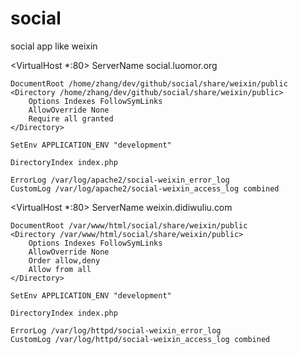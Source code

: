 social
======

social app like weixin

<VirtualHost *:80>
    ServerName social.luomor.org

    DocumentRoot /home/zhang/dev/github/social/share/weixin/public
    <Directory /home/zhang/dev/github/social/share/weixin/public>
        Options Indexes FollowSymLinks
        AllowOverride None
        Require all granted
    </Directory>

    SetEnv APPLICATION_ENV "development"

    DirectoryIndex index.php

    ErrorLog /var/log/apache2/social-weixin_error_log
    CustomLog /var/log/apache2/social-weixin_access_log combined
</VirtualHost>

<VirtualHost *:80>
    ServerName weixin.didiwuliu.com

    DocumentRoot /var/www/html/social/share/weixin/public
    <Directory /var/www/html/social/share/weixin/public>
        Options Indexes FollowSymLinks
        AllowOverride None
        Order allow,deny
        Allow from all
    </Directory>

    SetEnv APPLICATION_ENV "development"

    DirectoryIndex index.php

    ErrorLog /var/log/httpd/social-weixin_error_log
    CustomLog /var/log/httpd/social-weixin_access_log combined
</VirtualHost>

